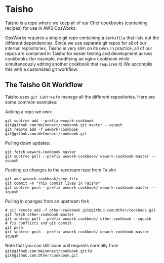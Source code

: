 Taisho
======

Taisho is a repo where we keep all of our Chef cookbooks (containing recipes)
for use in AWS OpsWorks.

OpsWorks requires a single git repo containing a `Berksfile` that lists out the
different dependencies.  Since we use separate git repos for all of our
internal repositories, Taisho is very slim on its own.  In practice, all of our
repos are contained in Taisho for easier testing and development across
cookbooks (for example, modifying an nginx cookbook while simultaneously
editing another cookbook that `require`s it)  We accomplis this with a
customized git workflow.

The Taisho Git Workflow
-----------------------

Taisho uses `git subtree` to manage all the different repositories.  Here are
some common examples:

Adding a repo we own:
```shell
git subtree add --prefix wework-cookbook git@github.com:WeConnect/cookbook.git master --squash
git remote add -f wework-cookbook git@github.com:WeConnect/cookbook.git
```

Pulling down updates:
```shell
git fetch wework-cookbook master
git subtree pull --prefix wework-cookbook/ wework-cookbook master --squash
```

Pushing up changes to the upstream repo from Taisho
```shell
git add wework-cookbook/some.file
git commit -m "This commit lives in Taisho"
git subtree push --prefix wework-cookbook/ wework-cookbook master --squash
```

Pulling in changes from an upstream fork
```shell
# git remote add -f other-cookbook git@github.com:Other/cookbook.git
git fetch other-cookbook master
git subtree pull --prefix wework-cookbook/ other-cookbook --squash
# fix conflicts and git commit
git push
git subtree push --prefix wework-cookbook/ wework-cookbook master --squash
```

Note that you can still issue pull requests normally from `git@github.com:WeConnect/cookbook.git` to `git@github.com:Other/cookbook.git`
